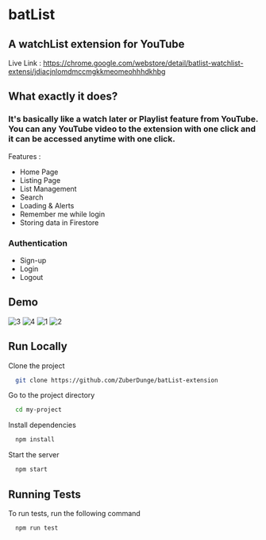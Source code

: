 # batList

## A watchList extension for YouTube

Live Link : https://chrome.google.com/webstore/detail/batlist-watchlist-extensi/jdiacjnlomdmccmgkkmeomeohhhdkhbg

## What exactly it does? 

### It's basically like a watch later or Playlist feature from YouTube. You can any YouTube video to the extension with one click and it can be accessed anytime with one click.

Features :
- Home Page
- Listing Page
- List Management
- Search
- Loading & Alerts
- Remember me while login
- Storing data in Firestore

### Authentication
- Sign-up
- Login
- Logout



## Demo
![3](https://user-images.githubusercontent.com/84624397/162205380-423ab9e9-2b75-4024-8d3a-102407fc4e8d.png)
![4](https://user-images.githubusercontent.com/84624397/162205403-4bbf3d4d-ccee-4574-9054-14aca271f625.png)
![1](https://user-images.githubusercontent.com/84624397/162205426-553b66fe-5dcc-49fe-90c5-0d3afeee2dce.png)
![2](https://user-images.githubusercontent.com/84624397/162205447-78d69dc8-9809-460a-a023-c07bac585b3c.png)


## Run Locally

Clone the project

```bash
  git clone https://github.com/ZuberDunge/batList-extension
```

Go to the project directory

```bash
  cd my-project
```

Install dependencies

```bash
  npm install
```

Start the server

```bash
  npm start
```


## Running Tests

To run tests, run the following command

```bash
  npm run test
```


